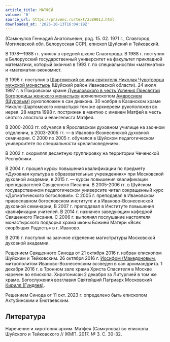 ```yaml
---
article_title: МАТФЕЙ
volume: '0'
source_url: https://pravenc.ru/text/2389013.html
downloaded_at: '2025-10-13T16:04:19Z'
---
```


(Самкнулов Геннадий Анатольевич; род. 15. 02. 1971 г., Славгород Могилевской обл. Белорусская ССР), епископ Шуйский и Тейковский.

В 1978—1988 гг. учился в средней школе Славгорода. В 1988 г. поступил в Белорусский государственный университет на факультет прикладной математики, который окончил в 1993 г. по специальностям «математик» и «математик-экономист.

В 1996 г. поступил в [Шартомский во имя святителя Николая Чудотворца мужской монастырь](<https://pravenc.ru/text/Шартомский во имя святителя Николая Чудотворца мужской монастырь.html>) (Шуйский район Ивановской области).
24 июля 1997 г. в Покровском храме [Дуниловского в честь Успения Пресвятой Богородицы женского монастыря](<https://pravenc.ru/text/Дуниловского в честь Успения Пресвятой Богородицы женского монастыря.html>) архиепископом [Амвросием (Щуровым)](<https://pravenc.ru/text/Амвросием (Щуровым).html>) рукоположен в сан диакона. 30 ноября в Казанском храме Николо-Шартомского монастыря тем же архиереем рукоположен во иерея.
28 марта 1998 г. пострижен в мантию с именем Матфей в честь святого апостола и евангелиста Матфея.

В 2000-2003 гг. обучался в Ярославском духовном училище на заочном отделении, в 2003-2005 гг. ― в Иваново-Вознесенской духовной семинарии. С 2000 по 2005 г. обучался в Шуйском педагогическом университете по специальности «религиоведение».

В 2002 г. окормлял десантную группировку на территории Чеченской Республики.

В 2004 г. прошел курсы повышения квалификации по предмету «Духовная культура в образовательных учреждениях» при Московской духовной академии, в 2015 г. — курсы повышения квалификации преподавателей Священного Писания.
В 2005-2006 гг. в Шуйском государственном педагогическом университе читал сокращенный курс «Догматического богословия». С 2005 г. преподавал в Ивановском православном богословском институте и в Иваново-Вознесенской духовной семинарии, В 2007 г. преподавал в Институте повышения квалификации учителей. В 2014 г. назначен заведующим кафедрой Священного Писания.
С 2006 г. выполнял послушание настоятеля монастырского подворья храма иконы Божией Матери «Всех скорбящих Радость» в г. Иваново.

В 2016 г. поступил на заочное отделение магистратуры Московской духовной академии.

Решением Священного Синода от 21 октября 2016 г. избран епископом Шуйским и Тейковским.
26 октября 2016 г. [Иосифом (Македоновым](<https://pravenc.ru/text/Иосифом (Македоновым.html>), митрополитом Иваново-Вознесенским возведен в сан архимандрита. 1 декабря 2016 г. в Тронном зале храма Христа Спасителя в Москве наречен во епископа. Хиротонисан 2 декабря за Литургией в том же храме. Богослужения возглавил Святейший Патриарх Московский [Кирилл (Гундяев)](<https://pravenc.ru/text/КИРИЛЛ  ПАТРИАРХ МОСКОВСКИЙ И ВСЕЯ РУСИ.html>).

Решением Синода от 11 окт. 2023 г. определено быть епископом Ахтубинским и Енотаевским.

## Литература

Наречение и хиротония архим. Матфея (Самкунова) во епископа Шуйского и Тейковского // ЖМП. 2017. № 3. С. 30-32.
